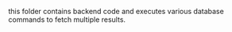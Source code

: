 this folder contains backend code and executes various database commands to fetch multiple results.
